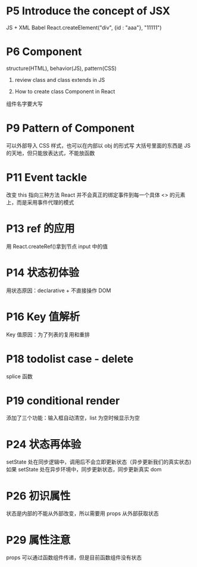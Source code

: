# P5 Introduce the concept of JSX

JS + XML
Babel
React.createElement("div", {id : "aaa"}, "11111")

# P6 Component

structure(HTML), behavior(JS), pattern(CSS)

1. review class and class extends in JS

2. How to create class Component in React

组件名字要大写

# P9 Pattern of Component

可以外部导入 CSS 样式，也可以在内部以 obj 的形式写
大括号里面的东西是 JS 的天地，但只能放表达式，不能放函数

# P11 Event tackle

改变 this 指向三种方法
React 并不会真正的绑定事件到每一个具体 <> 的元素上，而是采用事件代理的模式

# P13 ref 的应用

用 React.createRef()拿到节点 input 中的值

# P14 状态初体验

用状态原因：declarative + 不直接操作 DOM

# P16 Key 值解析

Key 值原因：为了列表的复用和重排

# P18 todolist case - delete

splice 函数

# P19 conditional render

添加了三个功能：输入框自动清空，list 为空时候显示为空

# P24 状态再体验

setState 处在同步逻辑中，调用后不会立即更新状态（异步更新我们的真实状态)
如果 setState 处在异步环境中，同步更新状态，同步更新真实 dom

# P26 初识属性

状态是内部的不能从外部改变，所以需要用 props 从外部获取状态

# P29 属性注意

props 可以通过函数组件传递，但是目前函数组件没有状态

